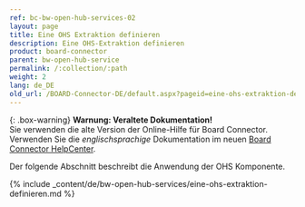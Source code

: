 ```yaml
---
ref: bc-bw-open-hub-services-02
layout: page
title: Eine OHS Extraktion definieren
description: Eine OHS-Extraktion definieren
product: board-connector
parent: bw-open-hub-service
permalink: /:collection/:path
weight: 2
lang: de_DE
old_url: /BOARD-Connector-DE/default.aspx?pageid=eine-ohs-extraktion-definieren
---
```


{: .box-warning}
**Warnung: Veraltete Dokumentation!** <br>
Sie verwenden die alte Version der Online-Hilfe für Board Connector.<br>
Verwenden Sie die *englischsprachige* Dokumentation im neuen [Board Connector HelpCenter](https://helpcenter.theobald-software.com/board-connector/documentation/introduction/).

Der folgende Abschnitt beschreibt die Anwendung der OHS Komponente.


{% include _content/de/bw-open-hub-services/eine-ohs-extraktion-definieren.md %}



